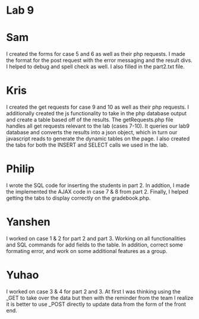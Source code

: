 # Lab 9

# Sam
I created the forms for case 5 and 6 as well as their php requests. I made the format for the post request with the error messaging and the result divs. I helped to debug and spell check as well. I also filled in the part2.txt file.

# Kris
I created the get requests for case 9 and 10 as well as their php requests. I additionally created the js functionality to take in the php database output and create a table based off of the results. The getRequests.php file handles all get requests relevant to the lab (cases 7-10). It queries our lab9 database and converts the results into a json object, which in turn our javascript reads to generate the dynamic tables on the page. I also created the tabs for both the INSERT and SELECT calls we used in the lab.  

# Philip
I wrote the SQL code for inserting the students in part 2. In addtion, I made the implemented the AJAX code in case 7 & 8 from part 2. Finally, I helped getting the tabs to display correctly on the gradebook.php.

# Yanshen
I worked on case 1 & 2 for part 2 and part 3. Working on all functionalities and SQL commands for add fields to the table. In addition, correct some formating error, and work on some additional features as a group. 

# Yuhao
I worked on case 3 & 4 for part 2 and 3. At first I was thinking using the _GET to take over the data but then with the reminder from the team I realize it is better to use _POST directly to update data from the form of the front end.




